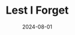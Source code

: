 ---
layout: base.njk
title: Lest I Forget
bodyClass: bg-stone
date: 2024-08-01
tags: [essay, grief]
description: A personal essay; a meditation on loss and the poetry of mistranslations, all based on one earth-shattering conversation at the oncologist's.
external_url: http://transcriptmag.store/issue-one?ref=daniel.pizza
---